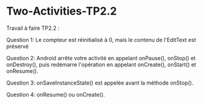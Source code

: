 # Two-Activities-TP2.2

Travail à faire TP2.2 :

Question 1: Le compteur est réinitialisé à 0, mais le contenu de l'EditText est préservé

Question 2: Android arrête votre activité en appelant onPause(), onStop() et onDestroy(), puis redémarre l'opération en appelant onCreate(), onStart() et onResume().

Question 3: onSaveInstanceState() est appelée avant la méthode onStop().

Question 4: onResume() ou onCreate().
